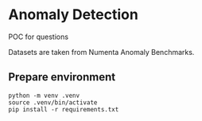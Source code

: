 # Anomaly Detection

POC for questions

Datasets are taken from Numenta Anomaly Benchmarks.

## Prepare environment

```
python -m venv .venv
source .venv/bin/activate
pip install -r requirements.txt
```

